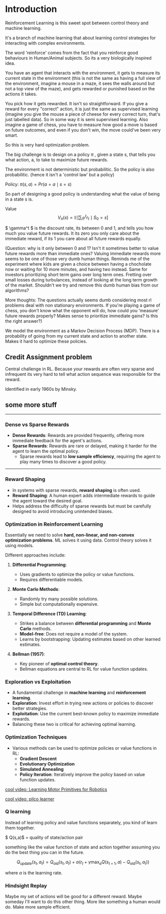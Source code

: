 # Introduction

Reinforcement Learning is this sweet spot between control theory and machine learning.

It's a branch of machine learning that about learning control strategies for interacting with complex environments.


The word 'reinforce' comes from the fact that you reinforce good behaviours in Human/Animal subjects. So its a very biologically inspired idea.

You have an agent that interacts with the environment, it gets to measure its current state in the environment (this is not the same as having a full view of the environment, imagine a mouse in a maze, it sees the walls around but not a top view of the maze), and gets rewarded or punished based on the actions it takes. 

You pick how it gets rewarded. It isn't so straightforward. If you give a reward for every "correct" action, it is just the same as supervised learning (imagine you give the mouse a piece of cheese for every correct turn, that's just labelled data). So in some way it is semi supervised learning. Also imagine a game of chess, you have to measure how good a move is based on future outcomes, and even if you don't win, the move could've been very smart.


So this is very hard optimization problem.

The big challenge is to design on a policy $\pi$ , given a state s, that tells you what action, a, to take to maximize future rewards.

The environment is not deterministic but probabilitic. So the policy is also probabilitic.
(hence it isn't a 'control law' but a policy)

Policy: $π(s, a) = Pr(a = a \mid s = s)$

So part of designing a good policy is understanding what the value of being in a state s is.

Value 
$$
V_\pi(s) = \mathbb{E} \left[ \sum_t \gamma^t r_t \mid S_0 = s \right]
$$

$ \gamma^t $ is the discount rate, its between 0 and 1, and tells you how much you value future rewards. It its zero you only care about the immediate reward, if its 1 you care about all future rewards equally. 

(Question: why is it only between 0 and 1? Isn't it sometimes better to value future rewards more than immediate ones? Valuing immediate rewards more seems to be one of those very dumb human things. Reminds me of the experiment where kids are given a choice between having a chocholate now or waiting for 10 more minutes, and having two instead. Same for investors prioritizing short term gains over long term ones. Fretting over small losses during turbulances, instead of looking at the long term growth of the market. Shouldn't we try and remove this dumb human bias from our algorithms?

More thoughts: The questions actually seems dumb considering most rl problems deal with non stationary environments. If you're playing a game of chess, you don't know what the opponent will do, how could you 'measure' future rewards properly? Makes sense to prioritize immediate gains? Is this the right answer?)



We model the environment as a Markov Decision Process (MDP). There is a probability of going from my current state and action to another state. Makes it hard to optimize these policies.

## Credit Assignment problem

Central challenge in RL. 
Because your rewards are often very sparse and infrequent its very hard to tell what action sequence was responsible for the reward.

Identified in early 1960s by Minsky.

## some more stuff

---

### **Dense vs Sparse Rewards**
- **Dense Rewards**: Rewards are provided frequently, offering more immediate feedback for the agent's actions.
- **Sparse Rewards**: Rewards are rare or delayed, making it harder for the agent to learn the optimal policy.
  - Sparse rewards lead to **low sample efficiency**, requiring the agent to play many times to discover a good policy.

---

### **Reward Shaping**
- In systems with sparse rewards, **reward shaping** is often used.
- **Reward Shaping**: A human expert adds intermediate rewards to guide the agent toward the desired goal.
- Helps address the difficulty of sparse rewards but must be carefully designed to avoid introducing unintended biases.


### **Optimization in Reinforcement Learning**

Essentially we need to solve **hard, non-linear, and non-convex optimization problems**.
ML solves it using data.
Control theory solves it using models.

Different approaches include:

1. **Differential Programming**:
   - Uses gradients to optimize the policy or value functions.
   - Requires differentiable models.

2. **Monte Carlo Methods**:
   - Randomly try many possible solutions.
   - Simple but computationally expensive.

3. **Temporal Difference (TD) Learning**:
   - Strikes a balance between **differential programming** and **Monte Carlo** methods.
   - **Model-free**: Does not require a model of the system.
   - Learns by bootstrapping: Updating estimates based on other learned estimates.

4. **Bellman (1957)**:
   - Key pioneer of **optimal control theory**.
   - Bellman equations are central to RL for value function updates.



### **Exploration vs Exploitation**
- A fundamental challenge in **machine learning** and **reinforcement learning**.
- **Exploration**: Invest effort in trying new actions or policies to discover better strategies.
- **Exploitation**: Use the current best-known policy to maximize immediate rewards.
- Balancing these two is critical for achieving optimal learning.



### **Optimization Techniques**
- Various methods can be used to optimize policies or value functions in RL:
  - **Gradient Descent**
  - **Evolutionary Optimization**
  - **Simulated Annealing**
  - **Policy Iteration**: Iteratively improve the policy based on value function updates.




[cool video: Learning Motor Primitives for Robotics](https://www.youtube.com/watch?v=rbSFlLtnMFM)

[cool video: pilco learner](https://www.youtube.com/watch?v=XiigTGKZfks)

### Q learning

Instead of learning policy and value functions separately, you kind of learn them together.

$ Q(s,a)$ = quality of state/action pair 

something like the value function of state and action together assuming you do the best thing you can in the future.

$$
Q_{\text{update}}(s_t, a_t) = Q_{\text{old}}(s_t, a_t) + \alpha \left( r_t + \gamma \max_a Q(s_{t+1}, a) - Q_{\text{old}}(s_t, a_t) \right)
$$

where $\alpha$ is the learning rate.

### Hindsight Replay

Maybe my set of actions will be good for a different reward. Maybe someday I'll want to do this other thing. More like something a human would do. Make more sample efficient.
